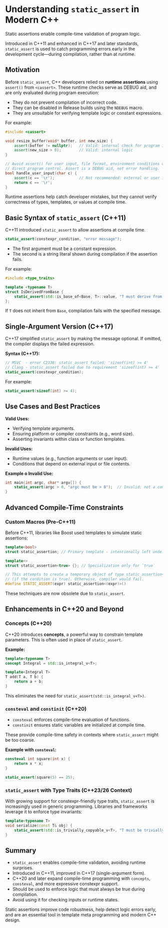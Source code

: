 # Understanding `static_assert` in Modern C++

Static assertions enable compile-time validation of program logic. 

Introduced in C++11 and enhanced in C++17 and later standards, `static_assert` is used to catch programming errors early in the development cycle—during compilation, rather than at runtime.


## Motivation

Before `static_assert`, C++ developers relied on **runtime assertions** using `assert()` from `<cassert>`. These runtime checks serve as DEBUG aid, and are only evaluated during program execution:

- They do not prevent compilation of incorrect code.
- They can be disabled in Release builds using the `NDEBUG` macro.
- They are unsuitable for verifying template logic or constant expressions.

For example:

```cpp
#include <cassert>

void resize_buffer(void* buffer, int new_size) {
    assert(buffer != nullptr);   // Valid: internal check for program invariants
    assert(new_size > 0);        // Valid: internal logic
}

// Avoid assert() for user input, file format, environment conditions or anything not under
// direct program control. Assert is a DEBUG aid, not error handling.
bool handle_user_input(char c) {
    assert(c == '\r');           // Not recommended: external or user input, not controlled by developer
    return c == '\r';
}
```

Runtime assertions help catch developer mistakes, but they cannot verify correctness of types, templates, or values at compile time.


## Basic Syntax of `static_assert` (C++11)

C++11 introduced `static_assert` to allow assertions at compile time.

```cpp
static_assert(constexpr_condition, "error message");
```

- The first argument must be a constant expression.
- The second is a string literal shown during compilation if the assertion fails.

For example:

```cpp
#include <type_traits>

template <typename T>
struct IsDerivedFromBase {
    static_assert(std::is_base_of<Base, T>::value, "T must derive from Base");
};
```

If `T` does not inherit from `Base`, compilation fails with the specified message.


## Single-Argument Version (C++17)

C++17 simplified `static_assert` by making the message optional. If omitted, the compiler displays the failed expression.

**Syntax (C++17):**

```cpp
// MSVC  - error C2338: static_assert failed: 'sizeof(int) >= 4'
// Clang - static_assert failed due to requirement 'sizeof(int) >= 4'
static_assert(constexpr_condition); 
```

For example:

```cpp
static_assert(sizeof(int) >= 4);
```

## Use Cases and Best Practices

**Valid Uses:**

- Verifying template arguments.
- Ensuring platform or compiler constraints (e.g., word size).
- Asserting invariants within class or function templates.

**Invalid Uses:**

- Runtime values (e.g., function arguments or user input).
- Conditions that depend on external input or file contents.

**Example o Invalid Use:**

```cpp
int main(int argc, char* argv[]) {
    static_assert(argc > 0, "argc must be > 0");  // Invalid: not a compile-time constant
}
```


## Advanced Compile-Time Constraints

### Custom Macros (Pre-C++11)

Before C++11, libraries like Boost used templates to simulate static assertions:

```cpp
template<bool>
struct static_assertion; // Primary template - intentionally left undefined.

template<> 
struct static_assertion<true> {}; // Specialization only for `true`

// This attempts to create a temporary object of type static_assertion<true>
// (if the condition is true). Otherwise, compiler would fail.
#define STATIC_ASSERT(expr) static_assertion<(expr)>()
```

These techniques are now obsolete due to `static_assert`.

## Enhancements in C++20 and Beyond

### Concepts (C++20)

C++20 introduces **concepts**, a powerful way to constrain template parameters. This is often used in place of `static_assert`.

**Example:**

```cpp
template<typename T>
concept Integral = std::is_integral_v<T>;

template<Integral T>
T add(T a, T b) {
    return a + b;
}
```

This eliminates the need for `static_assert(std::is_integral_v<T>)`.

### `consteval` and `constinit` (C++20)

- `consteval` enforces compile-time evaluation of functions.
- `constinit` ensures static variables are initialized at compile time.

These provide compile-time safety in contexts where `static_assert` might be too coarse.

**Example with `consteval`:**

```cpp
consteval int square(int x) {
    return x * x;
}

static_assert(square(5) == 25);
```

### `static_assert` with Type Traits (C++23/26 Context)

With growing support for constexpr-friendly type traits, `static_assert` is increasingly used in generic programming. Libraries and frameworks leverage it to enforce type invariants:

```cpp
template<typename T>
void serialize(const T& obj) {
    static_assert(std::is_trivially_copyable_v<T>, "T must be trivially copyable");
}
```


## Summary

- `static_assert` enables compile-time validation, avoiding runtime surprises.
- Introduced in C++11, improved in C++17 (single-argument form).
- C++20 and later expand compile-time programming with `concepts`, `consteval`, and more expressive constexpr support.
- Should be used to enforce logic that must always be true during compilation.
- Avoid using it for checking inputs or runtime states.

Static assertions improve code robustness, help detect logic errors early, and are an essential tool in template meta programming and modern C++ design.